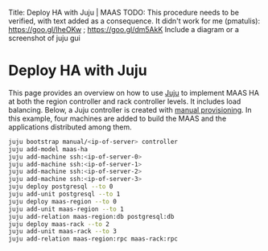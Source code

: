 Title: Deploy HA with Juju | MAAS
TODO:  This procedure needs to be verified, with text added as a consequence. It didn't work for me (pmatulis): https://goo.gl/IheOKw ; https://goo.gl/dm5AkK
       Include a diagram or a screenshot of juju gui


# Deploy HA with Juju

This page provides an overview on how to use [Juju][juju-site] to implement
MAAS HA at both the region controller and rack controller levels. It includes
load balancing. Below, a Juju controller is created with
[manual provisioning][juju-clouds-manual]. In this example, four machines are
added to build the MAAS and the applications distributed among them.

```bash
juju bootstrap manual/<ip-of-server> controller
juju add-model maas-ha
juju add-machine ssh:<ip-of-server-0>
juju add-machine ssh:<ip-of-server-1>
juju add-machine ssh:<ip-of-server-2>
juju add-machine ssh:<ip-of-server-3>
juju deploy postgresql --to 0
juju add-unit postgresql --to 1
juju deploy maas-region --to 0
juju add-unit maas-region --to 1
juju add-relation maas-region:db postgresql:db
juju deploy maas-rack --to 2
juju add-unit maas-rack --to 3
juju add-relation maas-region:rpc maas-rack:rpc
```


<!-- LINKS -->
[juju-site]: https://jujucharms.com/docs
[juju-clouds-manual]: https://jujucharms.com/docs/stable/clouds-manual
